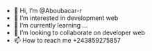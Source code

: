 - 👋 Hi, I’m @Aboubacar-r
- 👀 I’m interested in development web
- 🌱 I’m currently learning ...
- 💞️ I’m looking to collaborate on developer web
- 📫 How to reach me +243859275857

<!---
Aboubacar-r/Aboubacar-r is a ✨ special ✨ repository because its `README.md` (this file) appears on your GitHub profile.
You can click the Preview link to take a look at your changes.
--->
